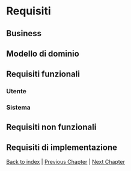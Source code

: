 # Requisiti

## Business

## Modello di dominio

## Requisiti funzionali

### Utente
### Sistema

## Requisiti non funzionali

## Requisiti di implementazione

[Back to index](../index.md) |
[Previous Chapter](../1-development-process/intro.md) |
[Next Chapter](../3-architectural-design/design.md)